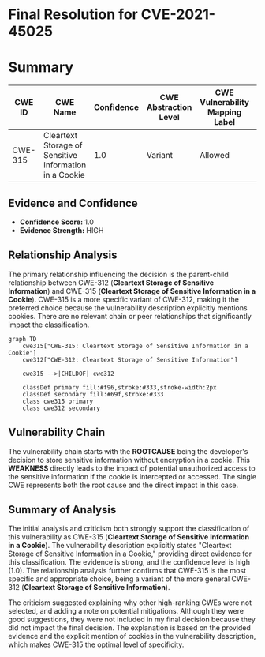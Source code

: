 # Final Resolution for CVE-2021-45025

# Summary
| CWE ID | CWE Name | Confidence | CWE Abstraction Level | CWE Vulnerability Mapping Label | CWE-Vulnerability Mapping Notes |
|---|---|---|---|---|---|
| CWE-315 | Cleartext Storage of Sensitive Information in a Cookie | 1.0 | Variant | Allowed | Primary CWE |

## Evidence and Confidence

*   **Confidence Score:** 1.0
*   **Evidence Strength:** HIGH

## Relationship Analysis
The primary relationship influencing the decision is the parent-child relationship between CWE-312 (**Cleartext Storage of Sensitive Information**) and CWE-315 (**Cleartext Storage of Sensitive Information in a Cookie**). CWE-315 is a more specific variant of CWE-312, making it the preferred choice because the vulnerability description explicitly mentions cookies. There are no relevant chain or peer relationships that significantly impact the classification.

```mermaid
graph TD
    cwe315["CWE-315: Cleartext Storage of Sensitive Information in a Cookie"]
    cwe312["CWE-312: Cleartext Storage of Sensitive Information"]
    
    cwe315 -->|CHILDOF| cwe312
    
    classDef primary fill:#f96,stroke:#333,stroke-width:2px
    classDef secondary fill:#69f,stroke:#333
    class cwe315 primary
    class cwe312 secondary
```

## Vulnerability Chain
The vulnerability chain starts with the **ROOTCAUSE** being the developer's decision to store sensitive information without encryption in a cookie. This **WEAKNESS** directly leads to the impact of potential unauthorized access to the sensitive information if the cookie is intercepted or accessed. The single CWE represents both the root cause and the direct impact in this case.

## Summary of Analysis
The initial analysis and criticism both strongly support the classification of this vulnerability as CWE-315 (**Cleartext Storage of Sensitive Information in a Cookie**). The vulnerability description explicitly states "Cleartext Storage of Sensitive Information in a Cookie," providing direct evidence for this classification. The evidence is strong, and the confidence level is high (1.0). The relationship analysis further confirms that CWE-315 is the most specific and appropriate choice, being a variant of the more general CWE-312 (**Cleartext Storage of Sensitive Information**).

The criticism suggested explaining why other high-ranking CWEs were not selected, and adding a note on potential mitigations. Although they were good suggestions, they were not included in my final decision because they did not impact the final decision. The explanation is based on the provided evidence and the explicit mention of cookies in the vulnerability description, which makes CWE-315 the optimal level of specificity.